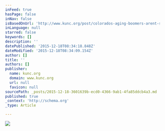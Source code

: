 ```yaml
---
inFeed: true
hasPage: false
inNav: false
isBasedOnUrl: 'http://www.kunc.org/post/colorados-aging-boomers-arent-silver-tsunami-theyre-coming-normal'
inLanguage: null
starred: false
keywords: []
description: ''
datePublished: '2015-12-18T08:34:18.848Z'
dateModified: '2015-12-18T08:34:09.154Z'
author: []
title: ''
authors: []
publisher:
  name: kunc.org
  domain: www.kunc.org
  url: null
  favicon: null
sourcePath: _posts/2015-12-18-3601639b-ecd0-4366-9ab1-4fa85ddcb4a3.md
published: true
_context: 'http://schema.org'
_type: Article

---
```

![](http://mediad.publicbroadcasting.net/p/kunc/files/styles/medium/public/201512/colo_dola-age-animate2.gif)